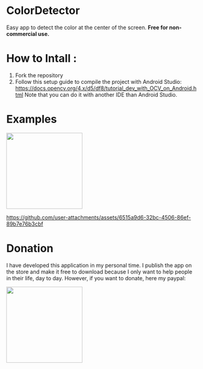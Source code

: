# ColorDetector
Easy app to detect the color at the center of the screen.
**Free for non-commercial use.**

# How to Intall : 

1. Fork the repository
2. Follow this setup guide to compile the project with Android Studio: https://docs.opencv.org/4.x/d5/df8/tutorial_dev_with_OCV_on_Android.html
Note that you can do it with another IDE than Android Studio.

# Examples

<img src="https://github.com/user-attachments/assets/67a26632-9323-47e1-a3f6-78694a85f865" width="200">  

https://github.com/user-attachments/assets/6515a9d6-32bc-4506-86ef-89b7e76b3cbf

# Donation

I have developed this application in my personal time. I publish the app on the store and make it free to download because I only want to help people in their life, day to day. 
However, if you want to donate, here my paypal: 

<img src="https://github.com/user-attachments/assets/642a1d8e-79ce-43a0-b2a8-f4d66cb490b2" width="200">  
